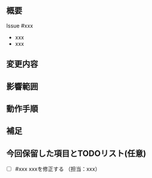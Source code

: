 ## 概要 <!-- 変更機能とIssue番号 -->
Issue #xxx
- xxx
- xxx
## 変更内容 <!-- なにをどう変更したかなど、レビュワーにわかるように、技術的視線での変更概要説明 -->
## 影響範囲
## 動作手順 <!-- 手順や動作確認用のURLなど(必要あれば) -->
## 補足 <!-- レビュワーに対する注意点(ここはこう思ったけどこう実装した、こうしようと思ったけどこういう悩みがありやめたなど)や、リリースに対する注意点など -->
## 今回保留した項目とTODOリスト(任意)　<!-- 箇条書きで書く。できれば次のチケットを作る。 -->
 - [ ] #xxx xxxを修正する （担当：xxx）